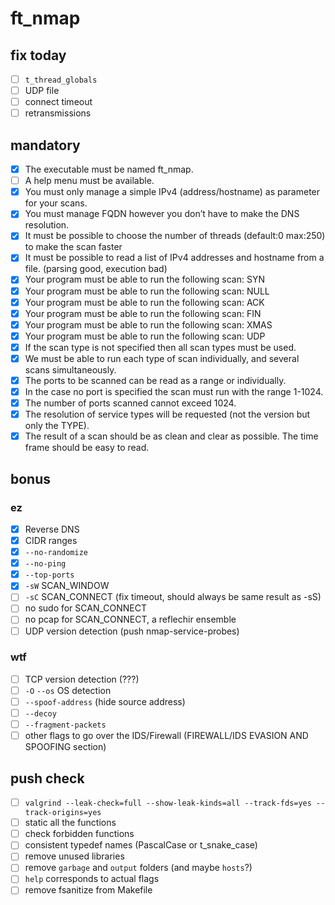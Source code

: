 # ft_nmap

## fix today

- [ ] `t_thread_globals`
- [ ] UDP file
- [ ] connect timeout
- [ ] retransmissions

## mandatory

- [x] The executable must be named ft_nmap.
- [ ] A help menu must be available.
- [x] You must only manage a simple IPv4 (address/hostname) as parameter for your scans.
- [x] You must manage FQDN however you don’t have to make the DNS resolution.
- [x] It must be possible to choose the number of threads (default:0 max:250) to make the scan faster
- [x] It must be possible to read a list of IPv4 addresses and hostname from a file. (parsing good, execution bad)
- [x] Your program must be able to run the following scan: SYN
- [x] Your program must be able to run the following scan: NULL
- [x] Your program must be able to run the following scan: ACK
- [x] Your program must be able to run the following scan: FIN
- [x] Your program must be able to run the following scan: XMAS
- [x] Your program must be able to run the following scan: UDP
- [x] If the scan type is not specified then all scan types must be used.
- [x] We must be able to run each type of scan individually, and several scans simultaneously.
- [x] The ports to be scanned can be read as a range or individually.
- [x] In the case no port is specified the scan must run with the range 1-1024.
- [x] The number of ports scanned cannot exceed 1024.
- [x] The resolution of service types will be requested (not the version but only the TYPE).
- [x] The result of a scan should be as clean and clear as possible. The time frame should be easy to read.

## bonus

### ez

- [x] Reverse DNS
- [x] CIDR ranges
- [x] `--no-randomize`
- [x] `--no-ping`
- [x] `--top-ports`
- [x] `-sW` SCAN_WINDOW
- [ ] `-sC` SCAN_CONNECT (fix timeout, should always be same result as -sS)
- [ ] no sudo for SCAN_CONNECT
- [ ] no pcap for SCAN_CONNECT, a reflechir ensemble
- [ ] UDP version detection (push nmap-service-probes)

### wtf

- [ ] TCP version detection (???)
- [ ] `-O` `--os` OS detection
- [ ] `--spoof-address` (hide source address)
- [ ] `--decoy`
- [ ] `--fragment-packets`
- [ ] other flags to go over the IDS/Firewall (FIREWALL/IDS EVASION AND SPOOFING section)

## push check

- [ ] `valgrind --leak-check=full --show-leak-kinds=all --track-fds=yes --track-origins=yes`
- [ ] static all the functions
- [ ] check forbidden functions
- [ ] consistent typedef names (PascalCase or t_snake_case)
- [ ] remove unused libraries
- [ ] remove `garbage` and `output` folders (and maybe `hosts`?)
- [ ] `help` corresponds to actual flags
- [ ] remove fsanitize from Makefile
